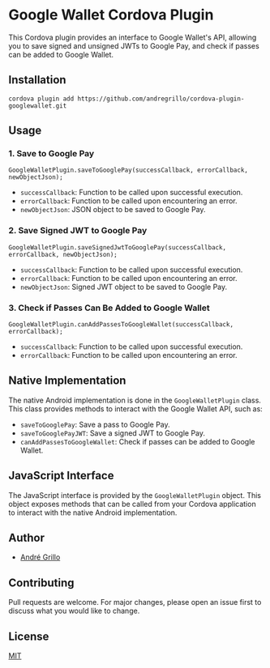 # Google Wallet Cordova Plugin

This Cordova plugin provides an interface to Google Wallet's API, allowing you to save signed and unsigned JWTs to Google Pay, and check if passes can be added to Google Wallet.

## Installation

```
cordova plugin add https://github.com/andregrillo/cordova-plugin-googlewallet.git
```

## Usage

### 1. Save to Google Pay

```
GoogleWalletPlugin.saveToGooglePay(successCallback, errorCallback, newObjectJson);
```

- `successCallback`: Function to be called upon successful execution.
- `errorCallback`: Function to be called upon encountering an error.
- `newObjectJson`: JSON object to be saved to Google Pay.

### 2. Save Signed JWT to Google Pay

```
GoogleWalletPlugin.saveSignedJwtToGooglePay(successCallback, errorCallback, newObjectJson);
```

- `successCallback`: Function to be called upon successful execution.
- `errorCallback`: Function to be called upon encountering an error.
- `newObjectJson`: Signed JWT object to be saved to Google Pay.

### 3. Check if Passes Can Be Added to Google Wallet

```
GoogleWalletPlugin.canAddPassesToGoogleWallet(successCallback, errorCallback);
```

- `successCallback`: Function to be called upon successful execution.
- `errorCallback`: Function to be called upon encountering an error.

## Native Implementation

The native Android implementation is done in the `GoogleWalletPlugin` class. This class provides methods to interact with the Google Wallet API, such as:

- `saveToGooglePay`: Save a pass to Google Pay.
- `saveToGooglePayJWT`: Save a signed JWT to Google Pay.
- `canAddPassesToGoogleWallet`: Check if passes can be added to Google Wallet.

## JavaScript Interface

The JavaScript interface is provided by the `GoogleWalletPlugin` object. This object exposes methods that can be called from your Cordova application to interact with the native Android implementation.

## Author

- [André Grillo](https://github.com/andregrillo)

## Contributing

Pull requests are welcome. For major changes, please open an issue first to discuss what you would like to change.

## License

[MIT](https://choosealicense.com/licenses/mit/)
